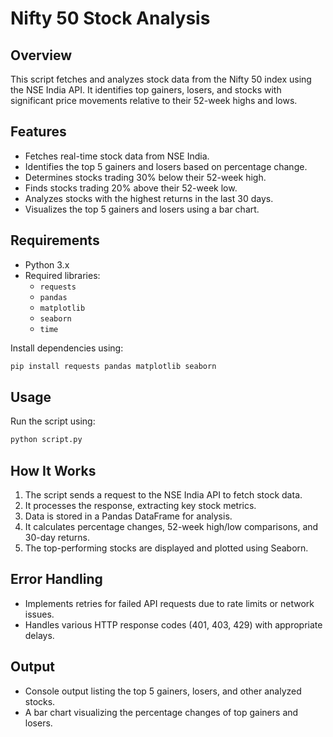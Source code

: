 # Nifty 50 Stock Analysis

## Overview
This script fetches and analyzes stock data from the Nifty 50 index using the NSE India API. It identifies top gainers, losers, and stocks with significant price movements relative to their 52-week highs and lows.

## Features
- Fetches real-time stock data from NSE India.
- Identifies the top 5 gainers and losers based on percentage change.
- Determines stocks trading 30% below their 52-week high.
- Finds stocks trading 20% above their 52-week low.
- Analyzes stocks with the highest returns in the last 30 days.
- Visualizes the top 5 gainers and losers using a bar chart.

## Requirements
- Python 3.x
- Required libraries:
  - `requests`
  - `pandas`
  - `matplotlib`
  - `seaborn`
  - `time`

Install dependencies using:
```bash
pip install requests pandas matplotlib seaborn
```

## Usage
Run the script using:
```bash
python script.py
```

## How It Works
1. The script sends a request to the NSE India API to fetch stock data.
2. It processes the response, extracting key stock metrics.
3. Data is stored in a Pandas DataFrame for analysis.
4. It calculates percentage changes, 52-week high/low comparisons, and 30-day returns.
5. The top-performing stocks are displayed and plotted using Seaborn.

## Error Handling
- Implements retries for failed API requests due to rate limits or network issues.
- Handles various HTTP response codes (401, 403, 429) with appropriate delays.

## Output
- Console output listing the top 5 gainers, losers, and other analyzed stocks.
- A bar chart visualizing the percentage changes of top gainers and losers.
